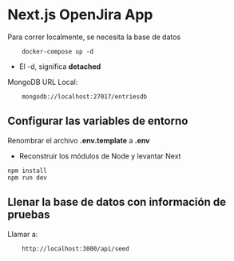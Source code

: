 # Next.js OpenJira App
Para correr localmente, se necesita la base de datos
```
    docker-compose up -d
```

* El -d, significa __detached__

MongoDB URL Local:
```
    mongodb://localhost:27017/entriesdb
```

## Configurar las variables de entorno
Renombrar el archivo __.env.template__ a __.env__

* Reconstruir los módulos de Node y levantar Next
```
npm install
npm run dev
```

## Llenar la base de datos con información de pruebas

Llamar a:
```
    http://localhost:3000/api/seed
```